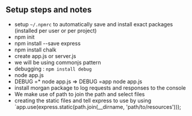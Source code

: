 ## Setup steps and notes

- setup `~/.npmrc` to automatically save and install exact packages (installed per user or per project)
- npm init
- npm install --save express
- npm install chalk
- create app.js or server.js 
- we will be using commonjs pattern
- debugging : `npm install debug`
- node app.js
- DEBUG =* node app.js => DEBUG =app node app.js
- install morgan package to log requests and responses to the console
- We make use of path to join the path and select files
- creating the static files and tell express to use by using `app.use(express.static(path.join(__dirname, 'path/to/resources')));



